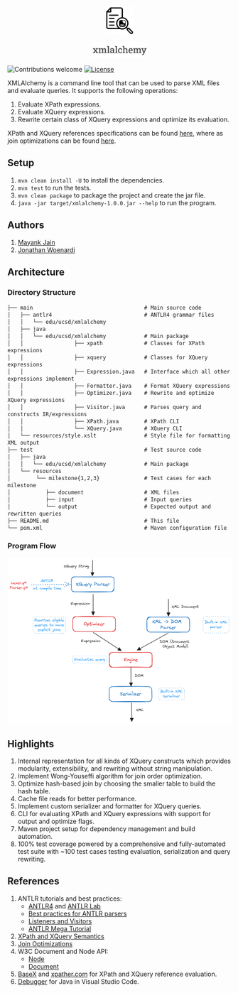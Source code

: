 <p align="center"><img width=12.5% src="./docs/logo.png"></p>

<p align="center"><img width=25% src="./docs/logo-xmlalchemy.png"></p>

<p align="center>

![Coverage](https://img.shields.io/badge/coverage-100%25-darkgreen)
![Contributions welcome](https://img.shields.io/badge/contributions-welcome-green.svg)
[![License](https://img.shields.io/badge/license-MIT-blue.svg)](https://opensource.org/licenses/MIT)

</p>

XMLAlchemy is a command line tool that can be used to parse XML files and evaluate queries. It supports the following operations:
1. Evaluate XPath expressions.
2. Evaluate XQuery expressions.
3. Rewrite certain class of XQuery expressions and optimize its evaluation.

XPath and XQuery references specifications can be found [here](./docs/xpath-and-xquery-semantics.pdf), where as join optimizations can be found [here](./docs/join-optimizations.pdf).

## Setup

1. `mvn clean install -U` to install the dependencies.
2. `mvn test` to run the tests.
3. `mvn clean package` to package the project and create the jar file.
4. `java -jar target/xmlalchemy-1.0.0.jar --help` to run the program.

## Authors

1. [Mayank Jain](https://jainmayank.me)
2. [Jonathan Woenardi](https://github.com/jonathanwoenardi)

## Architecture

### Directory Structure

```plaintext
├── main                                   # Main source code
│   ├── antlr4                             # ANTLR4 grammar files
│   │   └── edu/ucsd/xmlalchemy
│   ├── java
│   │   └── edu/ucsd/xmlalchemy            # Main package
│   │                ├── xpath             # Classes for XPath expressions
│   │                ├── xquery            # Classes for XQuery expressions
│   │                ├── Expression.java   # Interface which all other expressions implement
│   │                ├── Formatter.java    # Format XQuery expressions
│   │                ├── Optimizer.java    # Rewrite and optimize XQuery expressions
│   │                ├── Visitor.java      # Parses query and constructs IR/expressions
│   │                ├── XPath.java        # XPath CLI
│   │                └── XQuery.java       # XQuery CLI
│   └── resources/style.xslt               # Style file for formatting XML output
├── test                                   # Test source code
│   ├── java
│   │   └── edu/ucsd/xmlalchemy            # Main package
│   └── resources
│        └── milestone{1,2,3}              # Test cases for each milestone
│           ├── document                   # XML files
│           ├── input                      # Input queries
│           └── output                     # Expected output and rewritten queries
├── README.md                              # This file
└── pom.xml                                # Maven configuration file
```

### Program Flow

![Program Flow](./docs/program-flow.png)

## Highlights

1. Internal representation for all kinds of XQuery constructs which provides modularity, extensibility, and rewriting without string manipulation.
2. Implement Wong-Youseffi algorithm for join order optimization.
3. Optimize hash-based join by choosing the smaller table to build the hash table.
4. Cache file reads for better performance.
5. Implement custom serializer and formatter for XQuery queries.
6. CLI for evaluating XPath and XQuery expressions with support for output and optimize flags.
7. Maven project setup for dependency management and build automation.
8. 100% test coverage powered by a comprehensive and fully-automated test suite with ~100 test cases testing evaluation, serialization and query rewriting.

## References

1. ANTLR tutorials and best practices:
   * [ANTLR4](https://www.antlr.org/) and [ANTLR Lab](http://lab.antlr.org)
   * [Best practices for ANTLR parsers](https://tomassetti.me/best-practices-for-antlr-parsers/)
   * [Listeners and Visitors](https://tomassetti.me/listeners-and-visitors/)
   * [ANTLR Mega Tutorial](https://tomassetti.me/antlr-mega-tutorial/#chapter47)
2. [XPath and XQuery Semantics](./docs/xpath-and-xquery-semantics.pdf)
3. [Join Optimizations](./docs/join-optimizations.pdf)
4. W3C Document and Node API:
   * [Node](https://docs.oracle.com/javase%2F7%2Fdocs%2Fapi%2F%2F/org/w3c/dom/Node.html)
   * [Document](https://docs.oracle.com/en/java/javase/11/docs/api/java.xml/org/w3c/dom/Document.html)
5. [BaseX](https://basex.org/) and [xpather.com](http://xpather.com/) for XPath and XQuery reference evaluation.
6. [Debugger](https://code.visualstudio.com/docs/java/java-debugging#_debug-session-inputs) for Java in Visual Studio Code.